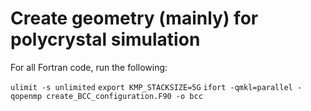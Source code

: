 # Create geometry (mainly) for polycrystal simulation
For all Fortran code, run the following:

`ulimit -s unlimited`
`export KMP_STACKSIZE=5G`
`ifort -qmkl=parallel -qopenmp create_BCC_configuration.F90 -o bcc`
